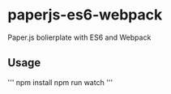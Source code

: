 # paperjs-es6-webpack
Paper.js bolierplate with ES6 and Webpack

## Usage
'''
npm install
npm run watch
'''
